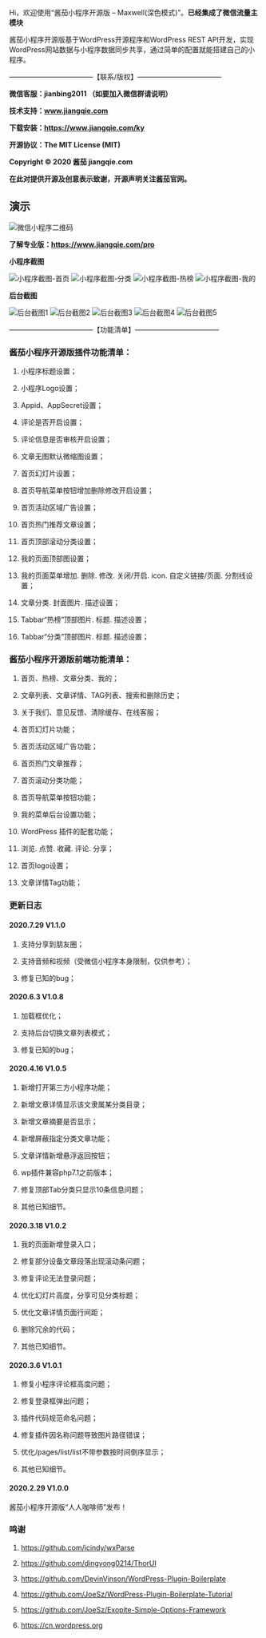 
Hi，欢迎使用“酱茄小程序开源版 – Maxwell(深色模式)”。**已经集成了微信流量主模块**

酱茄小程序开源版基于WordPress开源程序和WordPress REST API开发，实现WordPress网站数据与小程序数据同步共享，通过简单的配置就能搭建自己的小程序。

————————————【联系/版权】————————————

**微信客服：jianbing2011 （如要加入微信群请说明）**

**技术支持：www.jiangqie.com**

**下载安装：https://www.jiangqie.com/ky**

**开源协议：The MIT License (MIT)**

**Copyright © 2020 酱茄 jiangqie.com**

**在此对提供开源及创意表示致谢，开源声明关注酱茄官网。**


## 演示

![微信小程序二维码](https://raw.githubusercontent.com/imaxwellCN/jiangqie_kafei/master/screenshot/code.jpg) 

**了解专业版：https://www.jiangqie.com/pro**

**小程序截图**

![小程序截图-首页](https://raw.githubusercontent.com/imaxwellCN/jiangqie_kafei/master/screenshot/1.png)
![小程序截图-分类](https://raw.githubusercontent.com/imaxwellCN/jiangqie_kafei/master/screenshot/2.png)
![小程序截图-热榜](https://github.com/imaxwellCN/jiangqie_kafei/blob/master/screenshot/3.PNG?raw=true)
![小程序截图-我的](https://github.com/imaxwellCN/jiangqie_kafei/blob/master/screenshot/4.PNG?raw=true)

**后台截图**

![后台截图1](https://raw.githubusercontent.com/imaxwellCN/jiangqie_kafei/master/screenshot/11.png)
![后台截图2](https://raw.githubusercontent.com/imaxwellCN/jiangqie_kafei/master/screenshot/12.png)
![后台截图3](https://raw.githubusercontent.com/imaxwellCN/jiangqie_kafei/master/screenshot/13.png)
![后台截图4](https://raw.githubusercontent.com/imaxwellCN/jiangqie_kafei/master/screenshot/14.png)
![后台截图5](https://raw.githubusercontent.com/imaxwellCN/jiangqie_kafei/master/screenshot/15.png)


————————————【功能清单】————————————

### 酱茄小程序开源版插件功能清单：

1. 小程序标题设置；

2. 小程序Logo设置；

3. Appid、AppSecret设置；

4. 评论是否开启设置；

5. 评论信息是否审核开启设置；

6. 文章无图默认微缩图设置；

7. 首页幻灯片设置；

8. 首页导航菜单按钮增加删除修改开启设置；

9. 首页活动区域广告设置；

10. 首页热门推荐文章设置；

11. 首页顶部滚动分类设置；

12. 我的页面顶部图设置；

13. 我的页面菜单增加. 删除. 修改. 关闭/开启. icon. 自定义链接/页面. 分割线设置；

14. 文章分类. 封面图片. 描述设置；

15. Tabbar“热榜”顶部图片. 标题. 描述设置；

16. Tabbar“分类”顶部图片. 标题. 描述设置；


### 酱茄小程序开源版前端功能清单：

1. 首页、热榜、文章分类、我的；

2. 文章列表、文章详情、TAG列表、搜索和删除历史；

3. 关于我们、意见反馈、清除缓存、在线客服；

4. 首页幻灯片功能；

5. 首页活动区域广告功能；

6. 首页热门文章推荐；

7. 首页滚动分类功能；

8. 首页导航菜单按钮功能；

9. 我的菜单后台设置功能；

10. WordPress 插件的配套功能；

11. 浏览. 点赞. 收藏. 评论. 分享；

12. 首页logo设置；

13. 文章详情Tag功能；


### 更新日志

#### 2020.7.29 V1.1.0
1. 支持分享到朋友圈；

2. 支持音频和视频（受微信小程序本身限制，仅供参考）；

3. 修复已知的bug；


#### 2020.6.3 V1.0.8
1. 加载框优化；

2. 支持后台切换文章列表模式；

3. 修复已知的bug；


#### 2020.4.16 V1.0.5
1. 新增打开第三方小程序功能；

2. 新增文章详情显示该文隶属某分类目录；

3. 新增文章摘要是否显示；

4. 新增屏蔽指定分类文章功能；

5. 文章详情新增悬浮返回按钮；

6. wp插件兼容php7.1之前版本；

7. 修复顶部Tab分类只显示10条信息问题；

8. 其他已知细节。


#### 2020.3.18 V1.0.2

1. 我的页面新增登录入口；

2. 修复部分设备文章段落出现滚动条问题；

3. 修复评论无法登录问题；

4. 优化幻灯片高度，分享可见分类标题；

5. 优化文章详情页面行间距；

6. 删除冗余的代码；

7. 其他已知细节。
 

#### 2020.3.6 V1.0.1

1. 修复小程序评论框高度问题；

2. 修复登录框弹出问题；

3. 插件代码规范命名问题；

4. 修复插件因名称问题导致图片路径错误；

5. 优化/pages/list/list不带参数按时间倒序显示；

6. 其他已知细节。


#### 2020.2.29 V1.0.0

酱茄小程序开源版“人人咖啡师”发布！


### 鸣谢
1. https://github.com/icindy/wxParse

2. https://github.com/dingyong0214/ThorUI

3. https://github.com/DevinVinson/WordPress-Plugin-Boilerplate

4. https://github.com/JoeSz/WordPress-Plugin-Boilerplate-Tutorial

5. https://github.com/JoeSz/Exopite-Simple-Options-Framework

6. https://cn.wordpress.org
